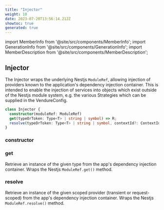 ```yaml
---
title: "Injector"
weight: 10
date: 2023-07-20T13:56:14.212Z
showtoc: true
generated: true
---
```

<!-- This file was generated from the Vendure source. Do not modify. Instead, re-run the "docs:build" script -->
import MemberInfo from '@site/src/components/MemberInfo';
import GenerationInfo from '@site/src/components/GenerationInfo';
import MemberDescription from '@site/src/components/MemberDescription';


## Injector

<GenerationInfo sourceFile="packages/core/src/common/injector.ts" sourceLine="15" packageName="@vendure/core" />

The Injector wraps the underlying Nestjs `ModuleRef`, allowing injection of providers
known to the application's dependency injection container. This is intended to enable the injection
of services into objects which exist outside of the Nestjs module system, e.g. the various
Strategies which can be supplied in the VendureConfig.

```ts title="Signature"
class Injector {
  constructor(moduleRef: ModuleRef)
  get(typeOrToken: Type<T> | string | symbol) => R;
  resolve(typeOrToken: Type<T> | string | symbol, contextId?: ContextId) => Promise<R>;
}
```

### constructor

<MemberInfo kind="method" type="(moduleRef: ModuleRef) => Injector"   />


### get

<MemberInfo kind="method" type="(typeOrToken: Type&#60;T&#62; | string | symbol) => R"   />

Retrieve an instance of the given type from the app's dependency injection container.
Wraps the Nestjs `ModuleRef.get()` method.
### resolve

<MemberInfo kind="method" type="(typeOrToken: Type&#60;T&#62; | string | symbol, contextId?: ContextId) => Promise&#60;R&#62;"   />

Retrieve an instance of the given scoped provider (transient or request-scoped) from the
app's dependency injection container.
Wraps the Nestjs `ModuleRef.resolve()` method.
